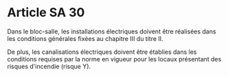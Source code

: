 # Article SA 30

Dans le bloc-salle, les installations électriques doivent être réalisées dans les conditions générales fixées au chapitre III du titre II.

De plus, les canalisations électriques doivent être établies dans les conditions requises par la norme en vigueur pour les locaux présentant des risques d'incendie (risque Y).
